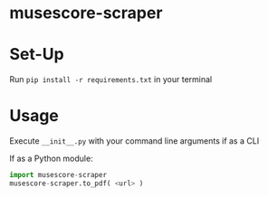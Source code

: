 # musescore-scraper

# Set-Up

Run `pip install -r requirements.txt` in your terminal

# Usage

Execute `__init__.py` with your command line arguments if as a CLI

If as a Python module:
```python
import musescore-scraper
musescore-scraper.to_pdf( <url> )
```
